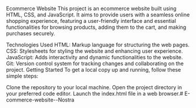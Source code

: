 Ecommerce Website
This project is an ecommerce website built using HTML, CSS, and JavaScript. It aims to provide users with a seamless online shopping experience, featuring a user-friendly interface and essential functionalities for browsing products, adding them to the cart, and making purchases securely.

Technologies Used
HTML: Markup language for structuring the web pages.
CSS: Stylesheets for styling the website and enhancing user experience.
JavaScript: Adds interactivity and dynamic functionalities to the website.
Git: Version control system for tracking changes and collaborating on the project.
Getting Started
To get a local copy up and running, follow these simple steps:

Clone the repository to your local machine.
Open the project directory in your preferred code editor.
Launch the index.html file in a web browser.#   E - c o m m e r c e - w e b s i t e - - N o s t r a  
 